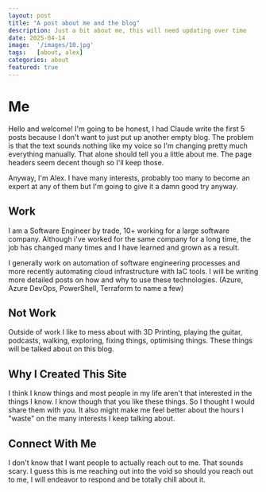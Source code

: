 ```yaml
---
layout: post
title: "A post about me and the blog"
description: Just a bit about me, this will need updating over time
date: 2025-04-14
image:  '/images/10.jpg'
tags:   [about, alex]
categories: about
featured: true
---
```


# Me

Hello and welcome! I'm going to be honest, I had Claude write the first 5 posts because I don't want to just put up another empty blog. The problem is that the text sounds nothing like my voice so I'm changing pretty much everything manually. That alone should tell you a little about me. The page headers seem decent though so I'll keep those.

Anyway, I'm Alex. I have many interests, probably too many to become an expert at any of them but I'm going to give it a damn good try anyway.

## Work

I am a Software Engineer by trade, 10+ working for a large software company. Although i've worked for the same company for a long time, the job has changed many times and I have learned and grown as a result.

I generally work on automation of software engineering processes and more recently automating cloud infrastructure with IaC tools. I will be writing more detailed posts on how and why to use these technologies. (Azure, Azure DevOps, PowerShell, Terraform to name a few)

## Not Work

Outside of work I like to mess about with 3D Printing, playing the guitar, podcasts, walking, exploring, fixing things, optimising things. These things will be talked about on this blog.

## Why I Created This Site

I think I know things and most people in my life aren't that interested in the things I know. I know though that you like these things. So I thought I would share them with you. It also might make me feel better about the hours I "waste" on the many interests I keep talking about.

## Connect With Me

I don't know that I want people to actually reach out to me. That sounds scary. I guess this is me reaching out into the void so should you reach out to me, I will endeavor to respond and be totally chill about it.